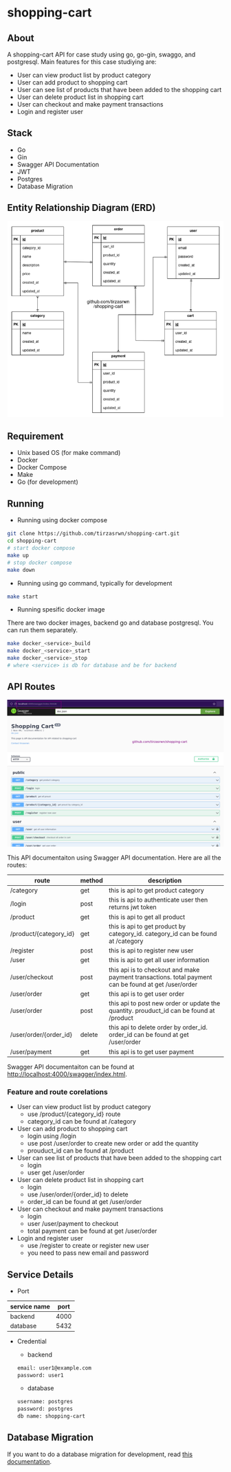 # shopping-cart

## About

A shopping-cart API for case study using go, go-gin, swaggo, and postgresql. Main features for this case studiying are:

- User can view product list by product category
- User can add product to shopping cart
- User can see list of products that have been added to the shopping cart
- User can delete product list in shopping cart
- User can checkout and make payment transactions
- Login and register user

## Stack

- Go
- Gin
- Swagger API Documentation
- JWT
- Postgres
- Database Migration

## Entity Relationship Diagram (ERD)

![shopping-cart-erd](./docs/erd.png)

## Requirement

- Unix based OS (for make command)
- Docker
- Docker Compose
- Make
- Go (for development)

## Running

- Running using docker compose

```sh
git clone https://github.com/tirzasrwn/shopping-cart.git
cd shopping-cart
# start docker compose
make up
# stop docker compose
make down
```

- Running using go command, typically for development

```sh
make start
```

- Running spesific docker image

There are two docker images, backend go and database postgresql.
You can run them separately.

```sh
make docker_<service>_build
make docker_<service>_start
make docker_<service>_stop
# where <service> is db for database and be for backend
```

## API Routes

![swagger](./docs/swagger.png)

This API documentaiton using Swagger API documentation. Here are all the routes:

| route                  | method | description                                                                                          |
| ---------------------- | ------ | ---------------------------------------------------------------------------------------------------- |
| /category              | get    | this is api to get product category                                                                  |
| /login                 | post   | this is api to authenticate user then returns jwt token                                              |
| /product               | get    | this is api to get all product                                                                       |
| /product/{category_id} | get    | this is api to get product by category_id. category_id can be found at /category                     |
| /register              | post   | this is api to register new user                                                                     |
| /user                  | get    | this is api to get all user information                                                              |
| /user/checkout         | post   | this api is to checkout and make payment transactions. total payment can be found at get /user/order |
| /user/order            | get    | this api is to get user order                                                                        |
| /user/order            | post   | this api to post new order or update the quantity. prouduct_id can be found at /product              |
| /user/order/{order_id} | delete | this api to delete order by order_id. order_id can be found at get /user/order                       |
| /user/payment          | get    | this api is to get user payment                                                                      |

Swagger API documentaiton can be found at [http://localhost:4000/swagger/index.html](http://localhost:4000/swagger/index.html).

### Feature and route corelations

- User can view product list by product category
  - use /product/{category_id} route
  - category_id can be found at /category
- User can add product to shopping cart
  - login using /login
  - use post /user/order to create new order or add the quantity
  - prouduct_id can be found at /product
- User can see list of products that have been added to the shopping cart
  - login
  - user get /user/order
- User can delete product list in shopping cart
  - login
  - use /user/order/{order_id} to delete
  - order_id can be found at get /user/order
- User can checkout and make payment transactions
  - login
  - user /user/payment to checkout
  - total payment can be found at get /user/order
- Login and register user
  - use /register to create or register new user
  - you need to pass new email and password

## Service Details

- Port

| service name | port |
| ------------ | ---- |
| backend      | 4000 |
| database     | 5432 |

- Credential

  - backend

  ```sh
  email: user1@example.com
  password: user1
  ```

  - database

  ```sh
  username: postgres
  password: postgres
  db name: shopping-cart
  ```

## Database Migration

If you want to do a database migration for development, read [this documentation](./internal/migration/readme.md).
